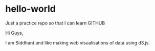 # hello-world
Just a practice repo so that I can learn GITHUB

Hi Guys,

I am Siddhant and like making web visualisations of data using d3.js.
